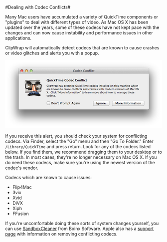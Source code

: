 #Dealing with Codec Conflicts#

Many Mac users have accumulated a variety of QuickTime components or "plugins" to deal with different types of video.  As Mac OS X has been updated over the years, some of these codecs have not kept pace with the changes and can now cause instability and performance issues in other applications.

ClipWrap will automatically detect codecs that are known to cause crashes or video glitches and alerts you with a popup.

![Codec Conflict Alert](misc/images/codecConflict.png)

If you receive this alert, you should check your system for conflicting codecs.  Via Finder, select the "Go" menu and then "Go To Folder."  Enter `/Library/QuickTime` and press return.  Look for any of the codecs listed below.  If you find them, we recommend dragging them to your desktop or to the trash.  In most cases, they're no longer necessary on Mac OS X.  If you do need these codecs, make sure you're using the newest version of the codec's vendor.

Codecs which are known to cause issues:

* Flip4Mac
* 3vix
* Xvid
* DiVX
* Xiph
* FFusion

If you're uncomfortable doing these sorts of system changes yourself, you can use [SandboxCleaner](https://itunes.apple.com/us/app/sandboxcleaner/id597424370?mt=12) from Boinx Software.  Apple also has a [support page](http://support.apple.com/kb/HT5448?viewlocale=en_US&locale=en_US) with information on removing conflicting codecs.


